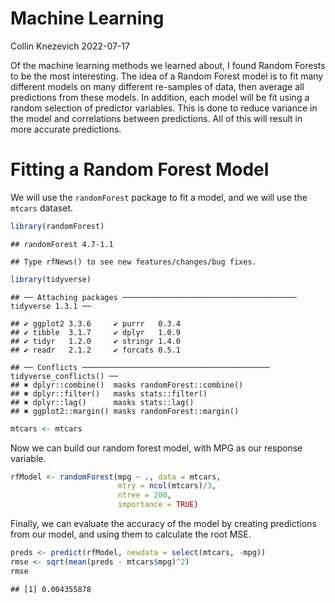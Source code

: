 Machine Learning
================
Collin Knezevich
2022-07-17

Of the machine learning methods we learned about, I found Random Forests
to be the most interesting. The idea of a Random Forest model is to fit
many different models on many different re-samples of data, then average
all predictions from these models. In addition, each model will be fit
using a random selection of predictor variables. This is done to reduce
variance in the model and correlations between predictions. All of this
will result in more accurate predictions.

# Fitting a Random Forest Model

We will use the `randomForest` package to fit a model, and we will use
the `mtcars` dataset.

``` r
library(randomForest)
```

    ## randomForest 4.7-1.1

    ## Type rfNews() to see new features/changes/bug fixes.

``` r
library(tidyverse)
```

    ## ── Attaching packages ─────────────────────────────────────── tidyverse 1.3.1 ──

    ## ✔ ggplot2 3.3.6     ✔ purrr   0.3.4
    ## ✔ tibble  3.1.7     ✔ dplyr   1.0.9
    ## ✔ tidyr   1.2.0     ✔ stringr 1.4.0
    ## ✔ readr   2.1.2     ✔ forcats 0.5.1

    ## ── Conflicts ────────────────────────────────────────── tidyverse_conflicts() ──
    ## ✖ dplyr::combine()  masks randomForest::combine()
    ## ✖ dplyr::filter()   masks stats::filter()
    ## ✖ dplyr::lag()      masks stats::lag()
    ## ✖ ggplot2::margin() masks randomForest::margin()

``` r
mtcars <- mtcars 
```

Now we can build our random forest model, with MPG as our response
variable.

``` r
rfModel <- randomForest(mpg ~ ., data = mtcars, 
                        mtry = ncol(mtcars)/3, 
                        ntree = 200, 
                        importance = TRUE)
```

Finally, we can evaluate the accuracy of the model by creating
predictions from our model, and using them to calculate the root MSE.

``` r
preds <- predict(rfModel, newdata = select(mtcars, -mpg))
rmse <- sqrt(mean(preds - mtcars$mpg)^2)
rmse
```

    ## [1] 0.004355878
